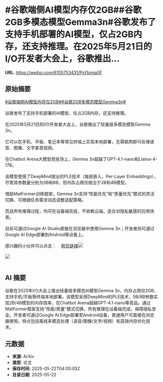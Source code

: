 # #谷歌端侧AI模型内存仅2GB##谷歌2GB多模态模型Gemma3n#谷歌发布了支持手机部署的AI模型，仅占2GB内存，还支持推理。在2025年5月21日的I/O开发者大会上，谷歌推出...

**URL**: https://weibo.com/6105753431/PsYbmia0F

## 原始摘要

<a href="https://m.weibo.cn/search?containerid=231522type%3D1%26t%3D10%26q%3D%23%E8%B0%B7%E6%AD%8C%E7%AB%AF%E4%BE%A7AI%E6%A8%A1%E5%9E%8B%E5%86%85%E5%AD%98%E4%BB%852GB%23&amp;extparam=%23%E8%B0%B7%E6%AD%8C%E7%AB%AF%E4%BE%A7AI%E6%A8%A1%E5%9E%8B%E5%86%85%E5%AD%98%E4%BB%852GB%23" data-hide=""><span class="surl-text">#谷歌端侧AI模型内存仅2GB#</span></a><a href="https://m.weibo.cn/search?containerid=231522type%3D1%26t%3D10%26q%3D%23%E8%B0%B7%E6%AD%8C2GB%E5%A4%9A%E6%A8%A1%E6%80%81%E6%A8%A1%E5%9E%8BGemma3n%23&amp;extparam=%23%E8%B0%B7%E6%AD%8C2GB%E5%A4%9A%E6%A8%A1%E6%80%81%E6%A8%A1%E5%9E%8BGemma3n%23" data-hide=""><span class="surl-text">#谷歌2GB多模态模型Gemma3n#</span></a><br><br>谷歌发布了支持手机部署的AI模型，仅占2GB内存，还支持推理。<br><br>在2025年5月21日的I/O开发者大会上，谷歌推出了轻量级多模态模型Gemma 3n。<br><br>它可以在手机、平板、笔记本等常见终端上实现本地部署，无需联网即可处理语音、图像、文字甚至视频。<br><br>在Chatbot Arena大模型竞技场上，Gemma 3n超越了GPT-4.1-nano和Llama-4-17B。<br><br>该模型使用了DeepMind提出的PLE技术（每层嵌入，Per-Layer Embeddings），尽管其参数量分别为5B和8B，但内存占用仅相当于2B和4B模型。<br><br>借助MatFormer训练框架，Gemma 3n支持“性能优先”和“质量优先”模式的灵活切换，可根据任务需求动态调整适配策略。<br><br>而且所有推理过程，均可在设备端完成，不依赖云端，适合对隐私敏感的应用场景。<br><br>目前可通过Google AI Studio直接在浏览器中使用Gemma 3n；开发者则可通过Google AI Edge部署到Android等设备上。<br><br>感兴趣的小伙伴可以点击：<a href="https://weibo.cn/sinaurl?u=https%3A%2F%2Fdevelopers.googleblog.com%2Fen%2Fintroducing-gemma-3n%2F" data-hide=""><span class="url-icon"><img style="width: 1rem;height: 1rem" src="https://h5.sinaimg.cn/upload/2015/09/25/3/timeline_card_small_web_default.png" referrerpolicy="no-referrer"></span><span class="surl-text">网页链接</span></a><img style="" src="https://tvax4.sinaimg.cn/large/006Fd7o3gy1i1o1rfvza3j31nk140jw3.jpg" referrerpolicy="no-referrer"><br><br><img style="" src="https://tvax4.sinaimg.cn/large/006Fd7o3gy1i1o1rhgkdxj31jj0v90zz.jpg" referrerpolicy="no-referrer"><br><br>

## AI 摘要

谷歌在2025年I/O大会上推出轻量级多模态AI模型Gemma 3n，内存占用仅2GB，支持手机/平板等终端本地部署。该模型采用DeepMind的PLE技术，5B/8B参数实现2B/4B模型的内存效率，在Chatbot Arena超越GPT-4.1-nano等竞品。通过MatFormer框架支持"性能/质量"模式切换，所有推理在设备端完成，保障隐私安全。开发者可通过Google AI Edge部署至Android设备，普通用户可直接在浏览器使用。特点包括离线多模态处理（语音/图像/文字/视频）和高效内存优化技术。

## 元数据

- **来源**: ArXiv
- **类型**: 论文
- **保存时间**: 2025-05-22T04:05:05Z
- **目录日期**: 2025-05-22
